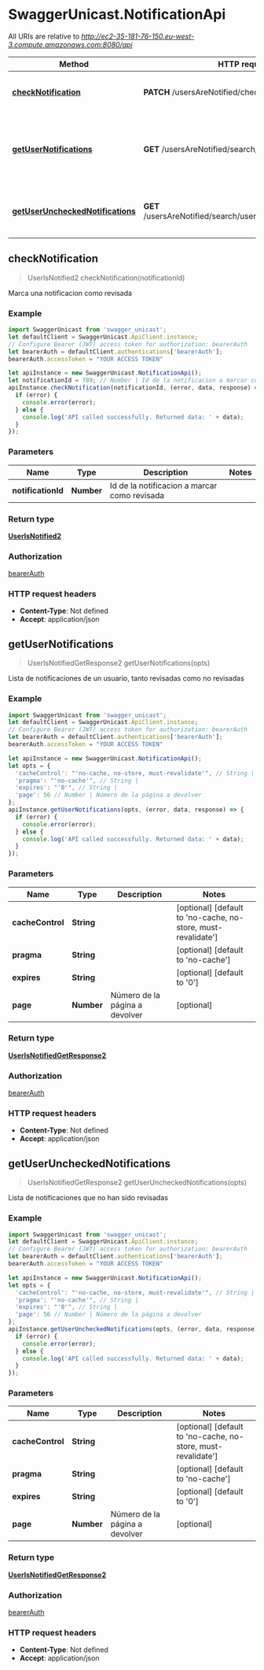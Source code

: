 # SwaggerUnicast.NotificationApi

All URIs are relative to *http://ec2-35-181-76-150.eu-west-3.compute.amazonaws.com:8080/api*

Method | HTTP request | Description
------------- | ------------- | -------------
[**checkNotification**](NotificationApi.md#checkNotification) | **PATCH** /usersAreNotified/check | Marca una notificacion como revisada
[**getUserNotifications**](NotificationApi.md#getUserNotifications) | **GET** /usersAreNotified/search/userNotifications | Lista de notificaciones de un usuario, tanto revisadas como no revisadas
[**getUserUncheckedNotifications**](NotificationApi.md#getUserUncheckedNotifications) | **GET** /usersAreNotified/search/userUncheckedNotifications | Lista de notificaciones que no han sido revisadas



## checkNotification

> UserIsNotified2 checkNotification(notificationId)

Marca una notificacion como revisada

### Example

```javascript
import SwaggerUnicast from 'swagger_unicast';
let defaultClient = SwaggerUnicast.ApiClient.instance;
// Configure Bearer (JWT) access token for authorization: bearerAuth
let bearerAuth = defaultClient.authentications['bearerAuth'];
bearerAuth.accessToken = "YOUR ACCESS TOKEN"

let apiInstance = new SwaggerUnicast.NotificationApi();
let notificationId = 789; // Number | Id de la notificacion a marcar como revisada
apiInstance.checkNotification(notificationId, (error, data, response) => {
  if (error) {
    console.error(error);
  } else {
    console.log('API called successfully. Returned data: ' + data);
  }
});
```

### Parameters


Name | Type | Description  | Notes
------------- | ------------- | ------------- | -------------
 **notificationId** | **Number**| Id de la notificacion a marcar como revisada | 

### Return type

[**UserIsNotified2**](UserIsNotified2.md)

### Authorization

[bearerAuth](../README.md#bearerAuth)

### HTTP request headers

- **Content-Type**: Not defined
- **Accept**: application/json


## getUserNotifications

> UserIsNotifiedGetResponse2 getUserNotifications(opts)

Lista de notificaciones de un usuario, tanto revisadas como no revisadas

### Example

```javascript
import SwaggerUnicast from 'swagger_unicast';
let defaultClient = SwaggerUnicast.ApiClient.instance;
// Configure Bearer (JWT) access token for authorization: bearerAuth
let bearerAuth = defaultClient.authentications['bearerAuth'];
bearerAuth.accessToken = "YOUR ACCESS TOKEN"

let apiInstance = new SwaggerUnicast.NotificationApi();
let opts = {
  'cacheControl': "'no-cache, no-store, must-revalidate'", // String | 
  'pragma': "'no-cache'", // String | 
  'expires': "'0'", // String | 
  'page': 56 // Number | Número de la página a devolver
};
apiInstance.getUserNotifications(opts, (error, data, response) => {
  if (error) {
    console.error(error);
  } else {
    console.log('API called successfully. Returned data: ' + data);
  }
});
```

### Parameters


Name | Type | Description  | Notes
------------- | ------------- | ------------- | -------------
 **cacheControl** | **String**|  | [optional] [default to &#39;no-cache, no-store, must-revalidate&#39;]
 **pragma** | **String**|  | [optional] [default to &#39;no-cache&#39;]
 **expires** | **String**|  | [optional] [default to &#39;0&#39;]
 **page** | **Number**| Número de la página a devolver | [optional] 

### Return type

[**UserIsNotifiedGetResponse2**](UserIsNotifiedGetResponse2.md)

### Authorization

[bearerAuth](../README.md#bearerAuth)

### HTTP request headers

- **Content-Type**: Not defined
- **Accept**: application/json


## getUserUncheckedNotifications

> UserIsNotifiedGetResponse2 getUserUncheckedNotifications(opts)

Lista de notificaciones que no han sido revisadas

### Example

```javascript
import SwaggerUnicast from 'swagger_unicast';
let defaultClient = SwaggerUnicast.ApiClient.instance;
// Configure Bearer (JWT) access token for authorization: bearerAuth
let bearerAuth = defaultClient.authentications['bearerAuth'];
bearerAuth.accessToken = "YOUR ACCESS TOKEN"

let apiInstance = new SwaggerUnicast.NotificationApi();
let opts = {
  'cacheControl': "'no-cache, no-store, must-revalidate'", // String | 
  'pragma': "'no-cache'", // String | 
  'expires': "'0'", // String | 
  'page': 56 // Number | Número de la página a devolver
};
apiInstance.getUserUncheckedNotifications(opts, (error, data, response) => {
  if (error) {
    console.error(error);
  } else {
    console.log('API called successfully. Returned data: ' + data);
  }
});
```

### Parameters


Name | Type | Description  | Notes
------------- | ------------- | ------------- | -------------
 **cacheControl** | **String**|  | [optional] [default to &#39;no-cache, no-store, must-revalidate&#39;]
 **pragma** | **String**|  | [optional] [default to &#39;no-cache&#39;]
 **expires** | **String**|  | [optional] [default to &#39;0&#39;]
 **page** | **Number**| Número de la página a devolver | [optional] 

### Return type

[**UserIsNotifiedGetResponse2**](UserIsNotifiedGetResponse2.md)

### Authorization

[bearerAuth](../README.md#bearerAuth)

### HTTP request headers

- **Content-Type**: Not defined
- **Accept**: application/json

